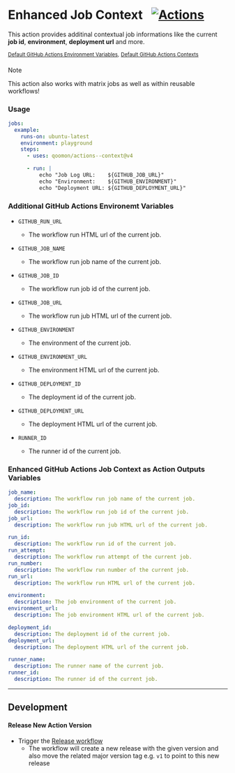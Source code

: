 # Enhanced Job Context &nbsp; [![Actions](https://img.shields.io/badge/qoomon-GitHub%20Actions-blue)](https://github.com/qoomon/actions)

This action provides additinal contextual job informations like the current **job id**, **environment**, **deployment url** and more.

<sup>[Default GitHub Actions Environment Variables](https://docs.github.com/en/actions/writing-workflows/choosing-what-your-workflow-does/store-information-in-variables#default-environment-variables),</sup> 
<sup>[Default GitHub Actions Contexts](https://docs.github.com/en/actions/writing-workflows/choosing-what-your-workflow-does/accessing-contextual-information-about-workflow-runs)</sup>



> [!Note]
> This action also works with matrix jobs as well as within reusable workflows!

### Usage
```yaml
jobs:
  example:
    runs-on: ubuntu-latest
    environment: playground
    steps:
      - uses: qoomon/actions--context@v4

      - run: |
          echo "Job Log URL:    ${GITHUB_JOB_URL}"
          echo "Environment:    ${GITHUB_ENVIRONMENT}"
          echo "Deployment URL: ${GITHUB_DEPLOYMENT_URL}"
```

### Additional GitHub Actions Environemt Variables 
- `GITHUB_RUN_URL`
  - The workflow run HTML url of the current job.

- `GITHUB_JOB_NAME`
  - The workflow run job name of the current job.
- `GITHUB_JOB_ID`
  - The workflow run job id of the current job.
- `GITHUB_JOB_URL`
  - The workflow run jub HTML url of the current job.

- `GITHUB_ENVIRONMENT`
  - The environment of the current job.
- `GITHUB_ENVIRONMENT_URL`
  - The environment HTML url of the current job.

- `GITHUB_DEPLOYMENT_ID`
  - The deployment id of the current job.
- `GITHUB_DEPLOYMENT_URL`
  - The deployment HTML url of the current job.

- `RUNNER_ID`
  - The runner id of the current job.

### Enhanced GitHub Actions Job Context as Action Outputs Variables
```yaml
job_name:
  description: The workflow run job name of the current job.
job_id:
  description: The workflow run job id of the current job.
job_url:
  description: The workflow run jub HTML url of the current job.

run_id:
  description: The workflow run id of the current job.
run_attempt:
  description: The workflow run attempt of the current job.
run_number:
  description: The workflow run number of the current job.
run_url:
  description: The workflow run HTML url of the current job.

environment:
  description: The job environment of the current job.
environment_url:
  description: The job environment HTML url of the current job.

deployment_id:
  description: The deployment id of the current job.
deployment_url:
  description: The deployment HTML url of the current job.

runner_name:
  description: The runner name of the current job.
runner_id:
  description: The runner id of the current job.
```

---

## Development

#### Release New Action Version
- Trigger the [Release workflow](../../actions/workflows/release.yaml)
  - The workflow will create a new release with the given version and also move the related major version tag e.g. `v1` to point to this new release
